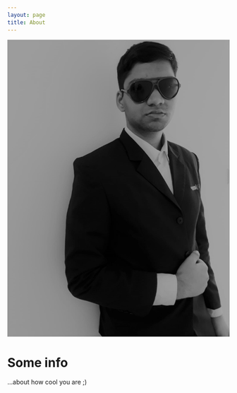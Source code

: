 ```yaml
---
layout: page
title: About
---
```


![Shiva Shankar](/assets/images/Shankar.jpeg)

# Some info

...about how cool you are ;)
